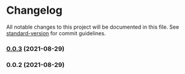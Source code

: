 # Changelog

All notable changes to this project will be documented in this file. See [standard-version](https://github.com/conventional-changelog/standard-version) for commit guidelines.

### [0.0.3](https://github.com/olavoparno/should-i-deploy-today/compare/v0.0.2...v0.0.3) (2021-08-29)

### 0.0.2 (2021-08-29)
